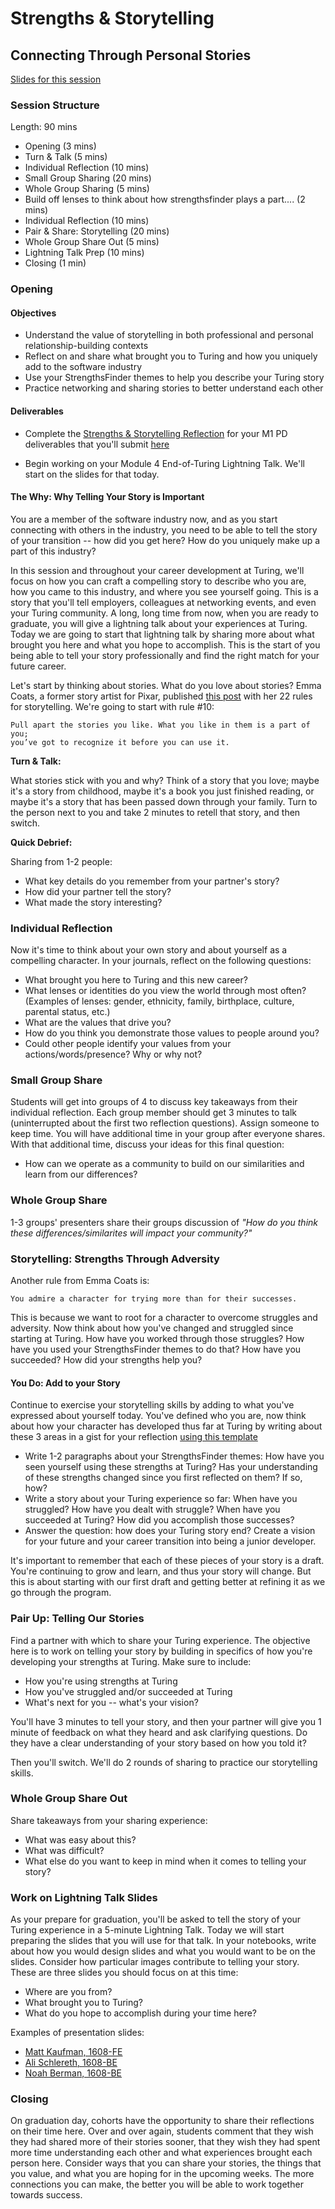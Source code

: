 # Strengths & Storytelling
## Connecting Through Personal Stories

[Slides for this session](https://docs.google.com/presentation/d/15tibaEz4FVKstwwJ1USsQCZOALCcRMe5KIRbWgcGCoc/edit?usp=sharing)

### Session Structure

Length: 90 mins

* Opening (3 mins)
* Turn & Talk (5 mins)
* Individual Reflection (10 mins)
* Small Group Sharing (20 mins)
* Whole Group Sharing (5 mins)
* Build off lenses to think about how strengthsfinder plays a part.... (2 mins)
* Individual Reflection (10 mins)
* Pair & Share: Storytelling (20 mins)
* Whole Group Share Out (5 mins)
* Lightning Talk Prep (10 mins)
* Closing (1 min)

### Opening 

#### Objectives
* Understand the value of storytelling in both professional and personal relationship-building contexts
* Reflect on and share what brought you to Turing and how you uniquely add to the software industry
* Use your StrengthsFinder themes to help you describe your Turing story
* Practice networking and sharing stories to better understand each other

#### Deliverables
* Complete the [Strengths & Storytelling Reflection](https://github.com/turingschool/career-development-curriculum/blob/master/module_one/strengths_storytelling_reflection.md) for your M1 PD deliverables that you'll submit [here](https://github.com/turingschool/career-development-curriculum/tree/master/deliverable_submissions)

* Begin working on your Module 4 End-of-Turing Lightning Talk. We'll start on the slides for that today. 

#### The Why: Why Telling Your Story is Important
You are a member of the software industry now, and as you start connecting with others in the industry, you need to be able to tell the story of your transition -- how did you get here? How do you uniquely make up a part of this industry? 

In this session and throughout your career development at Turing, we'll focus on how you can craft a compelling story to describe who you are, how you came to this industry, and where you see yourself going. This is a story that you'll tell employers, colleagues at networking events, and even your Turing community. A long, long time from now, when you are ready to graduate, you will give a lightning talk about your experiences at Turing. Today we are going to start that lightning talk by sharing more about what brought you here and what you hope to accomplish. This is the start of you being able to tell your story professionally and find the right match for your future career.

Let's start by thinking about stories. What do you love about stories? Emma Coats, a former story artist for Pixar, published [this post](http://storyshots.tumblr.com/post/25032057278/22-storybasics-ive-picked-up-in-my-time-at-pixar) with her 22 rules for storytelling. We're going to start with rule #10:

    Pull apart the stories you like. What you like in them is a part of you; 
    you’ve got to recognize it before you can use it.

**Turn & Talk:**

What stories stick with you and why? Think of a story that you love; maybe it's a story from childhood, maybe it's a book you just finished reading, or maybe it's a story that has been passed down through your family. Turn to the person next to you and take 2 minutes to retell that story, and then switch.

**Quick Debrief:**

Sharing from 1-2 people:

* What key details do you remember from your partner's story?
* How did your partner tell the story? 
* What made the story interesting?

### Individual Reflection 
Now it's time to think about your own story and about yourself as a compelling character. In your journals, reflect on the following questions:

* What brought you here to Turing and this new career?  
* What lenses or identities do you view the world through most often? (Examples of lenses:  gender, ethnicity, family, birthplace, culture, parental status, etc.)
* What are the values that drive you?
* How do you think you demonstrate those values to people around you?
* Could other people identify your values from your actions/words/presence? Why or why not?

### Small Group Share

Students will get into groups of 4 to discuss key takeaways from their individual reflection. Each group member should get 3 minutes to talk (uninterrupted about the first two reflection questions). Assign someone to keep time. You will have additional time in your group after everyone shares. With that additional time, discuss your ideas for this final question:

* How can we operate as a community to build on our similarities and learn from our differences?

### Whole Group Share 
1-3 groups' presenters share their groups discussion of *"How do you think these differences/similarites will impact your community?"* 

### Storytelling: Strengths Through Adversity
Another rule from Emma Coats is:

    You admire a character for trying more than for their successes.

This is because we want to root for a character to overcome struggles and adversity. Now think about how you've changed and struggled since starting at Turing. How have you worked through those struggles? How have you used your StrengthsFinder themes to do that? How have you succeeded? How did your strengths help you?

#### You Do: Add to your Story
Continue to exercise your storytelling skills by adding to what you've expressed about yourself today. You've defined who you are, now think about how your character has developed thus far at Turing by writing about these 3 areas in a gist for your reflection [using this template](https://github.com/turingschool/career-development-curriculum/blob/master/module_one/strengths_storytelling_reflection.md)

* Write 1-2 paragraphs about your StrengthsFinder themes:
      How have you seen yourself using these strengths at Turing? Has your understanding of these strengths changed since you first reflected on them? If so, how? 
* Write a story about your Turing experience so far:
    When have you struggled? How have you dealt with struggle? When have you succeeded at Turing? How did you accomplish those successes?
* Answer the question: how does your Turing story end? Create a vision for your future and your career transition into being a junior developer.

It's important to remember that each of these pieces of your story is a draft. You're continuing to grow and learn, and thus your story will change. But this is about starting with our first draft and getting better at refining it as we go through the program. 

### Pair Up: Telling Our Stories
Find a partner with which to share your Turing experience. The objective here is to work on telling your story by building in specifics of how you're developing your strengths at Turing. Make sure to include:

* How you're using strengths at Turing
* How you've struggled and/or succeeded at Turing
* What's next for you -- what's your vision?

You'll have 3 minutes to tell your story, and then your partner will give you 1 minute of feedback on what they heard and ask clarifying questions. Do they have a clear understanding of your story based on how you told it?

Then you'll switch. We'll do 2 rounds of sharing to practice our storytelling skills. 

### Whole Group Share Out
Share takeaways from your sharing experience:

* What was easy about this?
* What was difficult?
* What else do you want to keep in mind when it comes to telling your story?

### Work on Lightning Talk Slides 
As your prepare for graduation, you'll be asked to tell the story of your Turing experience in a 5-minute Lightning Talk. Today we will start preparing the slides that you will use for that talk.  In your notebooks, write about how you would design slides and what you would want to be on the slides. Consider how particular images contribute to telling your story.  These are three slides you should focus on at this time:

* Where are you from?
* What brought you to Turing?
* What do you hope to accomplish during your time here?

Examples of presentation slides: 

* [Matt Kaufman, 1608-FE](http://slides.com/mattkaufman/deck#/)
* [Ali Schlereth, 1608-BE](https://github.com/turingschool/career-development-curriculum/blob/master/files/Ali_LightningTalk.pdf)
* [Noah Berman, 1608-BE](https://github.com/turingschool/career-development-curriculum/blob/master/files/noah_berman_last_day_presentation.pdf)

### Closing

On graduation day, cohorts have the opportunity to share their reflections on their time here.  Over and over again, students comment that they wish they had shared more of their stories sooner, that they wish they had spent more time understanding each other and what experiences brought each person here. Consider ways that you can share your stories, the things that you value, and what you are hoping for in the upcoming weeks. The more connections you can make, the better you will be able to work together towards success.  
